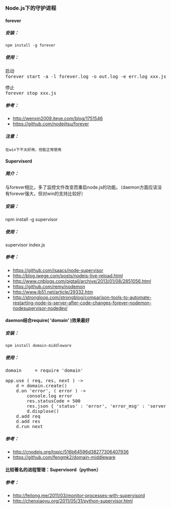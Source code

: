 



### Node.js下的守护进程

#### forever

##### 安装：
`npm install -g forever`

##### 使用：

<pre>
启动
forever start -a -l forever.log -o out.log -e err.log xxx.js

停止
forever stop xxx.js
</pre>

##### 参考：
* <http://wenxin2009.iteye.com/blog/1751546>
* <https://github.com/nodejitsu/forever>

##### 注意：
`在win下不太好用，但能正常使用`

#### Supervisord
##### 简介：
与forever相比，多了监控文件改变而重启node.js的功能。（daemon方面应该没有forever强大，但对win的支持比较好）

##### 安装：
npm install -g supervisor

##### 使用：
supervisor index.js

##### 参考：
* <https://github.com/isaacs/node-supervisor>
* <http://blog.iwege.com/posts/nodejs-live-reload.html>
* <http://www.cnblogs.com/pigtail/archive/2013/01/08/2851056.html>
* <https://github.com/remy/nodemon>
* <http://www.jb51.net/article/29332.htm>
* <http://strongloop.com/strongblog/comparison-tools-to-automate-restarting-node-js-server-after-code-changes-forever-nodemon-nodesupervisor-nodedev/>

#### daemon结合require( 'domain' )效果最好

##### 安装：
`npm install domain-middleware`

##### 使用：
<pre>
domain     = require 'domain'

app.use ( req, res, next ) ->
	d = domain.create()
	d.on 'error', ( error ) ->
		console.log error
		res.statusCode = 500
		res.json { 'status' : 'error', 'error_msg' : 'server faild' }
		d.displose()
	d.add req
	d.add res
	d.run next
</pre>
	
##### 参考：
* <http://cnodejs.org/topic/516b64596d38277306407936>
* <https://github.com/fengmk2/domain-middleware>

#### 比较著名的进程管理：Supervisord（python）
##### 参考：
* <http://feilong.me/2011/03/monitor-processes-with-supervisord>
* <http://chenxiaoyu.org/2011/05/31/python-supervisor.html>